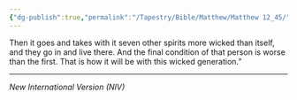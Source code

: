 ```yaml
---
{"dg-publish":true,"permalink":"/Tapestry/Bible/Matthew/Matthew 12_45/","title":"Matthew 12:45","hide":true,"tags":["bible-verse","bible-verse"],"dgHomeLink":true,"dgShowLocalGraph":true,"dgEnableSearch":true}
---
```


Then it goes and takes with it seven other spirits more wicked than itself, and they go in and live there. And the final condition of that person is worse than the first. That is how it will be with this wicked generation.”

---
*New International Version (NIV)*